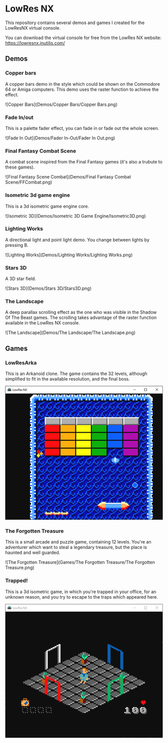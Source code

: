 # LowRes NX
This repository contains several demos and games I created for the LowResNX virtual console.

You can download the virtual console for free from the LowRes NX website:
https://lowresnx.inutilis.com/

## Demos

### Copper bars
A copper bars demo in the style which could be shown on the Commodore 64 or Amiga computers. This demo uses the raster function to achieve the effect.

![Copper Bars](Demos/Copper Bars/Copper Bars.png)

### Fade In/out
This is a palette fader effect, you can fade in or fade out the whole screen.

![Fade In Out](Demos/Fader In-Out/Fader In Out.png)

### Final Fantasy Combat Scene
A combat scene inspired from the Final Fantasy games (it's also a trubute to these games).

![Final Fantasy Scene Combat](Demos/Final Fantasy Combat Scene/FFCombat.png)

### Isometric 3d game engine
This is a 3d isometric game engine core.

![Isometric 3D](Demos/Isometric 3D Game Engine/Isometric3D.png)

### Lighting Works
A directional light and point light demo. You change between lights by pressing B.

![Lighting Works](Demos/Lighting Works/Lighting Works.png)

### Stars 3D
A 3D star field.

![Stars 3D](Demos/Stars 3D/Stars3D.png)

### The Landscape
A deep parallax scrolling effect as the one who was visible in the Shadow Of The Beast games. The scrolling takes advantage of the raster function available in the LowRes NX console.

![The Landscape](Demos/The Landscape/The Landscape.png)

## Games

### LowResArka
This is an Arkanoid clone. The game contains the 32 levels, although simplified to fit in the available resolution, and the final boss.

![LowResArka](Games/Arkanoid/Arkanoid.png)

### The Forgotten Treasure
This is a small arcade and puzzle game, containing 12 levels. You're an adventurer which want to steal a legendary treasure, but the place is haunted and well guarded.

![The Forgotten Treasure](Games/The Forgotten Treasure/The Forgotten Treasure.png)

### Trapped!
This is a 3d isometric game, in which you're trapped in your office, for an unknown reason, and you try to escape to the traps which appeared here.

![Trapped!](Games/Trapped/Trapped.png)
